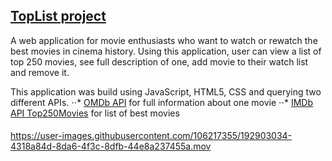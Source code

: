 ## [TopList project](https://yuliia-p.github.io/toplist-project/)

A web application for movie enthusiasts who want to watch or rewatch the best movies in cinema history.
Using this application, user can view a list of top 250 movies, see full description of one, add movie to their watch list and remove it.

This application was build using JavaScript, HTML5, CSS and querying two different APIs.
⋅⋅* [OMDb API](https://www.omdbapi.com/) for full information about one movie
⋅⋅* [IMDb API Top250Movies](https://imdb-api.com/) for list of best movies

#### 
https://user-images.githubusercontent.com/106217355/192903034-4318a84d-8da6-4f3c-8dfb-44e8a237455a.mov

